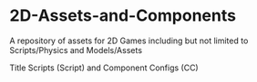 # 2D-Assets-and-Components
A repository of assets for 2D Games including but not limited to Scripts/Physics and Models/Assets

Title Scripts (Script) and Component Configs (CC)